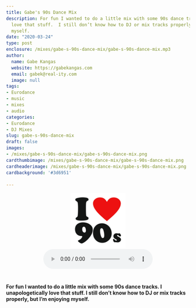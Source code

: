 ```yaml
---
title: Gabe's 90s Dance Mix
description: For fun I wanted to do a little mix with some 90s dance tracks.  I unapologetically
  love that stuff.  I still don’t know how to DJ or mix tracks properly, but I’m enjoying
  myself.
date: "2020-03-24"
type: post
enclosure: /mixes/gabe-s-90s-dance-mix/gabe-s-90s-dance-mix.mp3
author:
  name: Gabe Kangas
  website: https://gabekangas.com
  email: gabek@real-ity.com
  image: null
tags:
- Eurodance
- music
- mixes
- audio
categories:
- Eurodance
- DJ Mixes
slug: gabe-s-90s-dance-mix
draft: false
images:
- /mixes/gabe-s-90s-dance-mix/gabe-s-90s-dance-mix.png
cardthumbimage: /mixes/gabe-s-90s-dance-mix/gabe-s-90s-dance-mix.png
cardheaderimage: /mixes/gabe-s-90s-dance-mix/gabe-s-90s-dance-mix.png
cardbackground: '#3d6951'

---
```

<center><img src="/mixes/gabe-s-90s-dance-mix/gabe-s-90s-dance-mix.png" width="30%"></center>
<center><audio controls preload="metadata" style=" width:300px;">
	<source src="/mixes/gabe-s-90s-dance-mix/gabe-s-90s-dance-mix.mp3" type="audio/mpeg">
</audio>
	</center>

<br>
<h4>For fun I wanted to do a little mix with some 90s dance tracks.  I unapologetically love that stuff.  I still don’t know how to DJ or mix tracks properly, but I’m enjoying myself.</h4>

